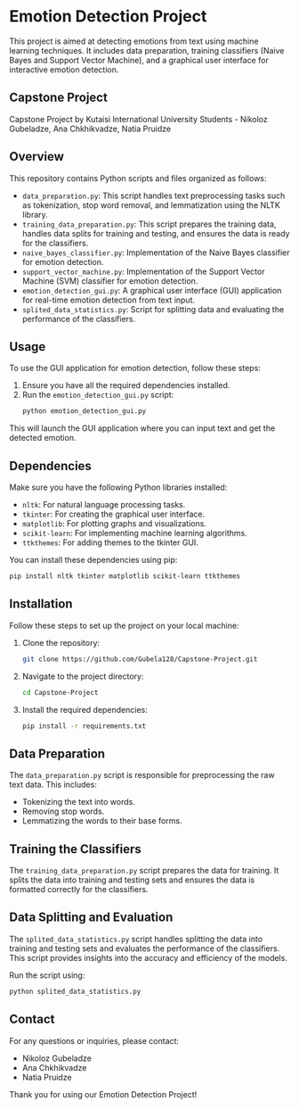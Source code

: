 
# Emotion Detection Project

This project is aimed at detecting emotions from text using machine learning techniques. It includes data preparation, training classifiers (Naive Bayes and Support Vector Machine), and a graphical user interface for interactive emotion detection.

## Capstone Project

Capstone Project by Kutaisi International University Students - Nikoloz Gubeladze, Ana Chkhikvadze, Natia Pruidze

## Overview

This repository contains Python scripts and files organized as follows:

- `data_preparation.py`: This script handles text preprocessing tasks such as tokenization, stop word removal, and lemmatization using the NLTK library.
- `training_data_preparation.py`: This script prepares the training data, handles data splits for training and testing, and ensures the data is ready for the classifiers.
- `naive_bayes_classifier.py`: Implementation of the Naive Bayes classifier for emotion detection.
- `support_vector_machine.py`: Implementation of the Support Vector Machine (SVM) classifier for emotion detection.
- `emotion_detection_gui.py`: A graphical user interface (GUI) application for real-time emotion detection from text input.
- `splited_data_statistics.py`: Script for splitting data and evaluating the performance of the classifiers.

## Usage

To use the GUI application for emotion detection, follow these steps:

1. Ensure you have all the required dependencies installed.
2. Run the `emotion_detection_gui.py` script:
   ```bash
   python emotion_detection_gui.py
   ```

This will launch the GUI application where you can input text and get the detected emotion.

## Dependencies

Make sure you have the following Python libraries installed:

- `nltk`: For natural language processing tasks.
- `tkinter`: For creating the graphical user interface.
- `matplotlib`: For plotting graphs and visualizations.
- `scikit-learn`: For implementing machine learning algorithms.
- `ttkthemes`: For adding themes to the tkinter GUI.

You can install these dependencies using pip:
```bash
pip install nltk tkinter matplotlib scikit-learn ttkthemes
```

## Installation

Follow these steps to set up the project on your local machine:

1. Clone the repository:
   ```bash
   git clone https://github.com/Gubela128/Capstone-Project.git
   ```
2. Navigate to the project directory:
   ```bash
   cd Capstone-Project
   ```
3. Install the required dependencies:
   ```bash
   pip install -r requirements.txt
   ```

## Data Preparation

The `data_preparation.py` script is responsible for preprocessing the raw text data. This includes:

- Tokenizing the text into words.
- Removing stop words.
- Lemmatizing the words to their base forms.


## Training the Classifiers

The `training_data_preparation.py` script prepares the data for training. It splits the data into training and testing sets and ensures the data is formatted correctly for the classifiers.


## Data Splitting and Evaluation

The `splited_data_statistics.py` script handles splitting the data into training and testing sets and evaluates the performance of the classifiers. This script provides insights into the accuracy and efficiency of the models.

Run the script using:
```bash
python splited_data_statistics.py
```

## Contact

For any questions or inquiries, please contact:

- Nikoloz Gubeladze
- Ana Chkhikvadze
- Natia Pruidze

Thank you for using our Emotion Detection Project!
